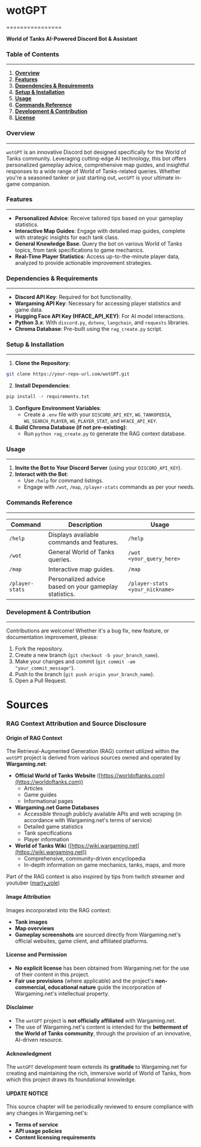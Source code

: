 # wotGPT
================

**World of Tanks AI-Powered Discord Bot & Assistant**

### Table of Contents
-----------------

1. **[Overview](#overview)**
2. **[Features](#features)**
3. **[Dependencies & Requirements](#dependencies--requirements)**
4. **[Setup & Installation](#setup--installation)**
5. **[Usage](#usage)**
6. **[Commands Reference](#commands-reference)**
7. **[Development & Contribution](#development--contribution)**
8. **[License](#license)**

### Overview
------------

`wotGPT` is an innovative Discord bot designed specifically for the World of Tanks community. Leveraging cutting-edge AI
technology, this bot offers personalized gameplay advice, comprehensive map guides, and insightful responses to a wide
range of World of Tanks-related queries. Whether you're a seasoned tanker or just starting out, `wotGPT` is your
ultimate in-game companion.


### Features
------------

* **Personalized Advice**: Receive tailored tips based on your gameplay statistics.
* **Interactive Map Guides**: Engage with detailed map guides, complete with strategic insights for each tank class.
* **General Knowledge Base**: Query the bot on various World of Tanks topics, from tank specifications to game
  mechanics.
* **Real-Time Player Statistics**: Access up-to-the-minute player data, analyzed to provide actionable improvement
  strategies.

### Dependencies & Requirements
-----------------------------

* **Discord API Key**: Required for bot functionality.
* **Wargaming API Key**: Necessary for accessing player statistics and game data.
* **Hugging Face API Key (HFACE_API_KEY)**: For AI model interactions.
* **Python 3.x**: With `discord.py`, `dotenv`, `langchain`, and `requests` libraries.
* **Chroma Database**: Pre-built using the `rag_create.py` script.

### Setup & Installation
-----------------------

1. **Clone the Repository**:

```bash
git clone https://your-repo-url.com/wotGPT.git
```

2. **Install Dependencies**:

```bash
pip install -r requirements.txt
```

3. **Configure Environment Variables**:
    * Create a `.env` file with your `DISCORD_API_KEY`, `WG_TANKOPEDIA`, `WG_SEARCH_PLAYER`, `WG_PLAYER_STAT`, and
      `HFACE_API_KEY`.
4. **Build Chroma Database (if not pre-existing)**:
    * Run `python rag_create.py` to generate the RAG context database.

### Usage
-----

1. **Invite the Bot to Your Discord Server** (using your `DISCORD_API_KEY`).
2. **Interact with the Bot**:
    * Use `/help` for command listings.
    * Engage with `/wot`, `/map`, `/player-stats` commands as per your needs.

### Commands Reference
--------------------

| **Command**     | **Description**                                        | **Usage**                       |
|-----------------|--------------------------------------------------------|---------------------------------|
| `/help`         | Displays available commands and features.              | `/help`                         |
| `/wot`          | General World of Tanks queries.                        | `/wot <your_query_here>`        |
| `/map`          | Interactive map guides.                                | `/map`                          |
| `/player-stats` | Personalized advice based on your gameplay statistics. | `/player-stats <your_nickname>` |

### Development & Contribution
-----------------------------

Contributions are welcome! Whether it's a bug fix, new feature, or documentation improvement, please:

1. Fork the repository.
2. Create a new branch (`git checkout -b your_branch_name`).
3. Make your changes and commit (`git commit -am "your_commit_message"`).
4. Push to the branch (`git push origin your_branch_name`).
5. Open a Pull Request.

**Sources**
====================

### **RAG Context Attribution and Source Disclosure**

#### **Origin of RAG Context**

The Retrieval-Augmented Generation (RAG) context utilized within the `wotGPT` project is derived from various sources
owned and operated by **Wargaming.net**:

* **Official World of Tanks Website** ([https://worldoftanks.com](https://worldoftanks.com))
    + Articles
    + Game guides
    + Informational pages
* **Wargaming.net Game Databases**
    + Accessible through publicly available APIs and web scraping (in accordance with Wargaming.net's terms of service)
    + Detailed game statistics
    + Tank specifications
    + Player information
* **World of Tanks Wiki** ([https://wiki.wargaming.net](https://wiki.wargaming.net))
    + Comprehensive, community-driven encyclopedia
    + In-depth information on game mechanics, tanks, maps, and more

Part of the RAG context is also inspired by tips from twitch streamer and
youtuber ([marty_vole](https://www.twitch.tv/marty_vole))

#### **Image Attribution**

Images incorporated into the RAG context:

* **Tank images**
* **Map overviews**
* **Gameplay screenshots**
  are sourced directly from Wargaming.net's official websites, game client, and affiliated platforms.

#### **License and Permission**

* **No explicit license** has been obtained from Wargaming.net for the use of their content in this project.
* **Fair use provisions** (where applicable) and the project's **non-commercial, educational nature** guide the
  incorporation of Wargaming.net's intellectual property.

#### **Disclaimer**

* The `wotGPT` project is **not officially affiliated** with Wargaming.net.
* The use of Wargaming.net's content is intended for the **betterment of the World of Tanks community**, through the
  provision of an innovative, AI-driven resource.

#### **Acknowledgment**

The `wotGPT` development team extends its **gratitude** to Wargaming.net for creating and maintaining the rich,
immersive world of World of Tanks, from which this project draws its foundational knowledge.

#### **UPDATE NOTICE**

This source chapter will be periodically reviewed to ensure compliance with any changes in Wargaming.net's:

* **Terms of service**
* **API usage policies**
* **Content licensing requirements**